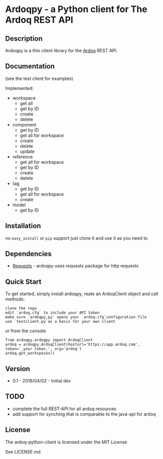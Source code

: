 # Ardoqpy - a Python client for The Ardoq REST API

## Description

Ardoqpy is a thin client library for the [Ardoq](https://ardoq.com) REST API.

## Documentation
(see the test client for examples)

Implemented:
- workspace
    - get all
    - get by ID
    - create
    - delete
- component
    - get by ID
    - get all for workspace
    - create
    - delete
    - update
- reference
    - get all for workspace
    - get by ID
    - create
    - delete
- tag
    - get by ID
    - get all for workspace
    - create
- model
    - get by ID


## Installation

no `easy_install` or `pip` support
just clone it and use it as you need to

## Dependencies

- [Requests](https://github.com/kennethreitz/requests) - ardoqpy uses requests package for http requests


## Quick Start
To get started, simply install ardoqpy, reate an ArdoqClient object and call methods:

    clone the repo
    edit `ardoq.cfg` to include your API token
    make sure `ardoqpy.py` opens your `ardoq.cfg`configuration file
    use `testclient.py`as a basis for your own client

or from the console

    from ardoqpy.ardoqpy import ArdoqClient
    ardoq = ardoqpy.ArdoqClient(hosturl='https://app.ardoq.com', token='_your token_', org='ardoq')
    ardoq.get_workspaces()

## Version

- 0.1 - 2016/04/02 - Initial dev

## TODO
- complete the full REST-API for all ardoq resources
- add support for synching that is comparable to the java-api for ardoq

## License
The ardoq-python-client is licensed under the MIT License

See LICENSE.md
